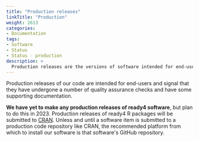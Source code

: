 ```yaml
---
title: "Production releases"
linkTitle: "Production"
weight: 2613
categories: 
- Documentation
tags:
- Software
- Status
- Status - production
description: >
  Production releases are the versions of software intended for end-users.
---
```


Production releases of our code are intended for end-users and signal that they have undergone a number of quality assurance checks and have some supporting documentation. 

**We have yet to make any production releases of ready4 software**, but plan to do this in 2023. Production releases of ready4 R packages will be submitted to [CRAN](https://cran.r-project.org/). Unless and until a software item is submitted to a production code repository like CRAN, the recommended platform from which to install our software is that software's GitHub repository.
